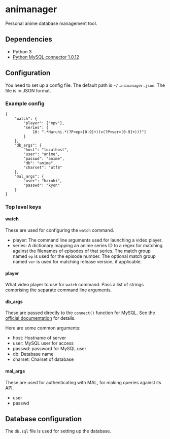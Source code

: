 # animanager

Personal anime database management tool.

## Dependencies

* Python 3
* [Python MySQL connector 1.0.12][2]

[2]: https://dev.mysql.com/downloads/connector/python/

## Configuration

You need to set up a config file.  The default path is `~/.animanager.json`.  The file
is in JSON format.

### Example config

    {
        "watch": {
            "player": ["mpv"],
            "series": {
                10: ".*Haruhi.*(?P<ep>[0-9]+)(v(?P<ver>[0-9]+))?"]
            }
        },
        "db_args": {
            "host": "localhost",
            "user": "anime",
            "passwd": "anime",
            "db": "anime",
            "charset": "utf8"
        },
        "mal_args": {
            "user": "haruhi",
            "passwd": "kyon"
        }
    }

### Top level keys

#### watch

These are used for configuring the `watch` command.

- player: The command line arguments used for launching a video player.
- series: A dictionary mapping an anime series ID to a regex for matching
  against the filenames of episodes of that series.  The match group named `ep`
  is used for the episode number.  The optional match group named `ver` is used
  for matching release version, if applicable.

#### player

What video player to use for `watch` command.  Pass a list of strings comprising
the separate command line arguments.

#### db_args

These are passed directly to the `connect()` function for MySQL.  See the
[official documentation][1] for details.

[1]: https://dev.mysql.com/doc/connector-python/en/connector-python-api-mysql-connector-connect.html

Here are some common arguments:

- host: Hostname of server
- user: MySQL user for access
- passwd: password for MySQL user
- db: Database name
- charset: Charset of database

#### mal_args

These are used for authenticating with MAL, for making queries against its API.

- user
- passwd

## Database configuration

The `db.sql` file is used for setting up the database.
